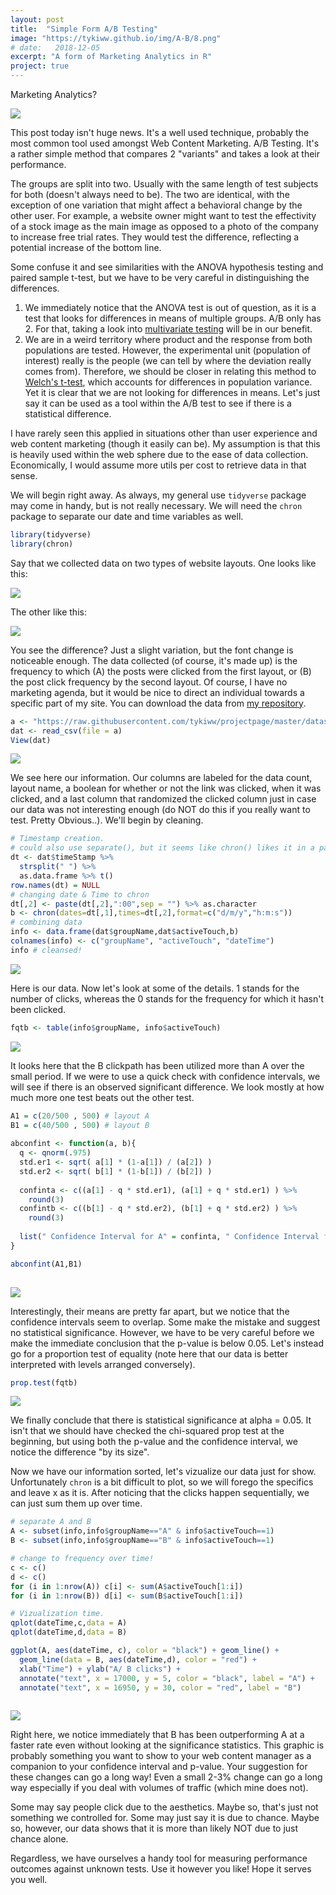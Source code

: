 ```yaml
---
layout: post
title:  "Simple Form A/B Testing"
image: "https://tykiww.github.io/img/A-B/8.png"
# date:   2018-12-05
excerpt: "A form of Marketing Analytics in R"
project: true
---
```


Marketing Analytics?

![](https://www.conversion-uplift.co.uk/wp-content/uploads/2014/04/Dilbert-AB-testing.png)

This post today isn't huge news. It's a well used technique, probably the most common tool used amongst Web Content Marketing. A/B Testing. It's a rather simple method that compares 2 "variants" and takes a look at their performance.

The groups are split into two. Usually with the same length of test subjects for both (doesn't always need to be). The two are identical, with the exception of one variation that might affect a behavioral change by the other user. For example, a website owner might want to test the effectivity of a stock image as the main image as opposed to a photo of the company to increase free trial rates. They would test the difference, reflecting a potential increase of the bottom line. 

Some confuse it and see similarities with the ANOVA hypothesis testing and paired sample t-test, but we have to be very careful in distinguishing the differences. 

  1. We immediately notice that the ANOVA test is out of question, as it is a test that looks for differences in means of multiple groups. A/B only has 2. For that, taking a look into [multivariate testing](https://en.wikipedia.org/wiki/Multivariate_testing_in_marketing) will be in our benefit. 
  2.  We are in a weird territory where product and the response from both populations are tested. However, the experimental unit (population of interest) really is the people (we can tell by where the deviation really comes from). Therefore, we should be closer in relating this method to [Welch's t-test](https://en.wikipedia.org/wiki/Welch%27s_t-test), which accounts for differences in population variance. Yet it is clear that we are not looking for differences in means. Let's just say  it can be used as a tool within the A/B test to see if there is a statistical difference.
  
I have rarely seen this applied in situations other than user experience and web content marketing (though it easily can be). My assumption is that this is heavily used within the web sphere due to the ease of data collection. Economically, I would assume more utils per cost to retrieve data in that sense.

We will begin right away. As always, my general use `tidyverse` package may come in handy, but is not really necessary. We will need the `chron` package to separate our date and time variables as well.

```r
library(tidyverse)
library(chron)
```

Say that we collected data on two types of website layouts. One looks like this:

![](https://tykiww.github.io/img/A-B/1.png)

The other like this:

![](https://tykiww.github.io/img/A-B/2.png)

You see the difference? Just a slight variation, but the font change is noticeable enough. The data collected (of course, it's made up) is the frequency to which (A) the posts  were clicked from the first layout, or (B) the post click frequency by the second layout. Of course, I have no marketing agenda, but it would be nice to direct an individual towards a specific part of my site. You can download the data from [my repository]("https://raw.githubusercontent.com/tykiww/projectpage/master/datasets/WebAB/WebAB.csv").

```r
a <- "https://raw.githubusercontent.com/tykiww/projectpage/master/datasets/WebAB/WebAB.csv"
dat <- read_csv(file = a)
View(dat)
```

![](https://tykiww.github.io/img/A-B/3.png)

We see here our information. Our columns are labeled for the data count, layout name, a boolean for whether or not the link was clicked, when it was clicked, and a last column that randomized the clicked column just in case our data was not interesting enough (do NOT do this if you really want to test. Pretty Obvious..). We'll begin by cleaning.

```r
# Timestamp creation.
# could also use separate(), but it seems like chron() likes it in a particular fashion.
dt <- dat$timeStamp %>% 
  strsplit(" ") %>%
  as.data.frame %>% t()
row.names(dt) = NULL
# changing date & Time to chron
dt[,2] <- paste(dt[,2],":00",sep = "") %>% as.character
b <- chron(dates=dt[,1],times=dt[,2],format=c("d/m/y","h:m:s"))
# combining data
info <- data.frame(dat$groupName,dat$activeTouch,b)
colnames(info) <- c("groupName", "activeTouch", "dateTime")
info # cleansed!
```

![](https://tykiww.github.io/img/A-B/4.png)

Here is our data. Now let's look at some of the details. 1 stands for the number of clicks, whereas the 0 stands for the frequency for which it hasn't been clicked.

```r
fqtb <- table(info$groupName, info$activeTouch) 
```

![](https://tykiww.github.io/img/A-B/5.png)

It looks here that the B clickpath has been utilized more than A over the small period. If we were to use a quick check with confidence intervals, we will see if there is an observed significant difference. We look mostly at how much more one test beats out the other test. 

```r
A1 = c(20/500 , 500) # layout A
B1 = c(40/500 , 500) # layout B
  
abconfint <- function(a, b){
  q <- qnorm(.975)
  std.er1 <- sqrt( a[1] * (1-a[1]) / (a[2]) )
  std.er2 <- sqrt( b[1] * (1-b[1]) / (b[2]) )
 
  confinta <- c((a[1] - q * std.er1), (a[1] + q * std.er1) ) %>% 
    round(3)
  confintb <- c((b[1] - q * std.er2), (b[1] + q * std.er2) ) %>% 
    round(3)
  
  list(" Confidence Interval for A" = confinta, " Confidence Interval for B" = confintb)
}

abconfint(A1,B1)
  
```

![](https://tykiww.github.io/img/A-B/6.png)

Interestingly, their means are pretty far apart, but we notice that the confidence intervals seem to overlap. Some make the mistake and suggest no statistical significance. However, we have to be very careful before we make the immediate conclusion that the p-value is below 0.05. Let's instead go for a proportion test of equality (note here that our data is better interpreted with levels arranged conversely). 

```r
prop.test(fqtb)
```

![](https://tykiww.github.io/img/A-B/7.png)

We finally conclude that there is statistical significance at alpha = 0.05. It isn't that we should have checked the chi-squared prop test at the beginning, but using both the p-value and the confidence interval, we notice the difference "by its size".

Now we have our information sorted, let's vizualize our data just for show. Unfortunately `chron` is a bit difficult to plot, so we will forego the specifics and leave x as it is. After noticing that the clicks happen sequentially, we can just sum them up over time.

```r
# separate A and B
A <- subset(info,info$groupName=="A" & info$activeTouch==1)
B <- subset(info,info$groupName=="B" & info$activeTouch==1)

# change to frequency over time!
c <- c()
d <- c()
for (i in 1:nrow(A)) c[i] <- sum(A$activeTouch[1:i])
for (i in 1:nrow(B)) d[i] <- sum(B$activeTouch[1:i])

# Vizualization time.
qplot(dateTime,c,data = A)
qplot(dateTime,d,data = B)

ggplot(A, aes(dateTime, c), color = "black") + geom_line() + 
  geom_line(data = B, aes(dateTime,d), color = "red") + 
  xlab("Time") + ylab("A/ B clicks") + 
  annotate("text", x = 17000, y = 5, color = "black", label = "A") + 
  annotate("text", x = 16950, y = 30, color = "red", label = "B")
  
```

![](https://tykiww.github.io/img/A-B/8.png)

Right here, we notice immediately that B has been outperforming A at a faster rate even without looking at the significance statistics. This graphic is probably something you want to show to your web content manager as a companion to your confidence interval and p-value. Your suggestion for these changes can go a long way! Even a small 2-3% change can go a long way especially if you deal with volumes of traffic (which mine does not).

Some may say people click due to the aesthetics. Maybe so, that's just not something we controlled for. Some may just say it is due to chance. Maybe so, however, our data shows that it is more than likely NOT due to just chance alone. 

Regardless, we have ourselves a handy tool for measuring performance outcomes against unknown tests. Use it however you like! Hope it serves you well.


